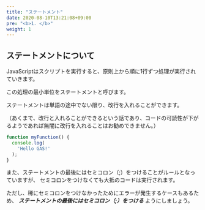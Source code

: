 ```yaml
---
title: "ステートメント"
date: 2020-08-10T13:21:08+09:00
pre: "<b>1. </b>"
weight: 1
---
```


## ステートメントについて

JavaScriptはスクリプトを実行すると、原則上から順に1行ずつ処理が実行されていきます。

この処理の最小単位をステートメントと呼びます。

ステートメントは単語の途中でない限り、改行を入れることができます。

（あくまで、改行と入れることができるという話であり、コードの可読性が下がるようであれば無闇に改行を入れることはお勧めできません。）

```js
function myFunction() {
  console.log(
    'Hello GAS!'
  );
}
```

また、ステートメントの最後にはセミコロン（;）をつけることがルールとなっていますが、
セミコロンをつけなくても大抵のコードは実行されます。

ただし、稀にセミコロンをつけなかったためにエラーが発生するケースもあるため、
***ステートメントの最後にはセミコロン（;）をつける*** ようにしましょう。
